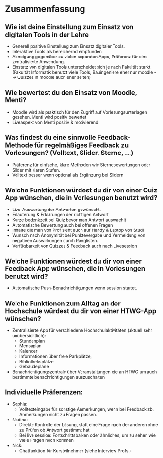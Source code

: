 # Zusammenfassung
## Wie ist deine Einstellung zum Einsatz von digitalen Tools in der Lehre

- Generell positive Einstellung zum Einsatz digitaler Tools.
- Interaktive Tools als bereichernd empfunden
- Abneigung gegenüber zu vielen separaten Apps, Präferenz für eine zentralisierte Anwendung.
- Einstatz von digitalen Tools unterscheidet sich je nach Fakultät starkt (Fakultät Informatik benutzt viele Tools, Bauingeniere eher nur moodle --> Quizzes in moodle auch eher selten)

## Wie bewertest du den Einsatz von Moodle, Menti?

- Moodle wird als praktisch für den Zugriff auf Vorlesungsunterlagen gesehen.
Menti wird positiv bewertet
- Liveaspekt von Menti positiv & motivierend


## Was findest du eine sinnvolle Feedback-Methode für regelmäßiges Feedback zu Vorlesungen? (Volltext, Slider, Sterne, ...)

- Präferenz für einfache, klare Methoden wie Sternebewertungen oder Slider mit klaren Stufen.
- Volltext besser wenn optional als Ergänzung bei Slidern


## Welche Funktionen würdest du dir von einer Quiz App wünschen, die in Vorlesungen benutzt wird?
- Live-Auswertung der Antworten gewünscht.
- Erläuterung & Erklärungen der richtigen Antwort
- Kurze bedenkzeit bei Quiz bevor man Antwort auswaehlt
- Automatische Bewertung auch bei offenen Fragen
- Inhalte die man von Prof sieht auch auf Handy & Laptop von Studi
- Wunsch nach Anonymität bei Punktevergabe und Vermeidung von negativen Auswirkungen durch Ranglisten.
- Verfügbarkeit von Quizzes & Feedback auch nach Livesession

## Welche Funktionen würdest du dir von einer Feedback App wünschen, die in Vorlesungen benutzt wird?
- Automatische Push-Benachrichtigungen wenn session startet.


## Welche Funktionen zum Alltag an der Hochschule würdest du dir von einer HTWG-App wünschen?
- Zentralisierte App für verschiedene Hochschulaktivitäten (aktuell sehr unübersichtlich):
  - Stundenplan
  - Mensaplan
  - Kalender
  - Informationen über freie Parkplätze, 
  - Bibliotheksplätze
  - Gebäudepläne
- Benachrichtigungszentrale über Veranstaltungen etc an HTWG um auch bestimmte benachrichtigungen auszuschalten

## Individuelle Präferenzen:

- Sophia: 
  - Volltexteingabe für sonstige Anmerkungen, wenn bei Feedback zb. Anmerkungen nicht zu Fragen passen.
- Nadina: 
  - Direkte Kontrolle der Lösung, statt eine Frage nach der anderen ohne zu Prüfen ob Antwort gestimmt hat
  -  Bei live session: Fortschrittsbalken oder ähnliches, um zu sehen wie viele Fragen noch kommen
- Nick:
  - Chatfunktion für Kursteilnehmer (siehe Interview Profs.)